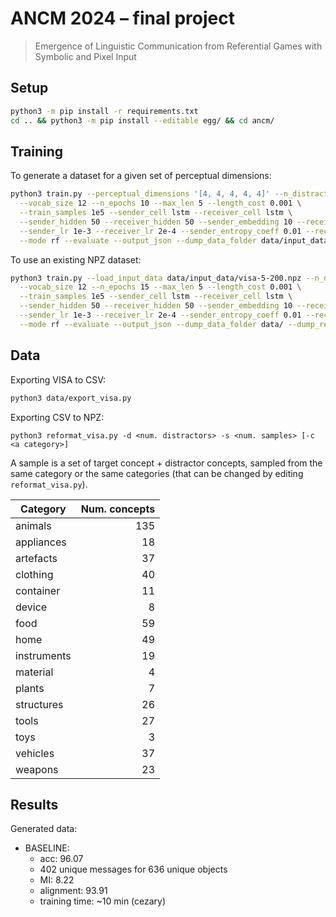 # ANCM 2024 – final project

> Emergence of Linguistic Communication from Referential Games with Symbolic and Pixel Input


## Setup
```bash
python3 -m pip install -r requirements.txt
cd .. && python3 -m pip install --editable egg/ && cd ancm/
```

## Training

To generate a dataset for a given set of perceptual dimensions:
```bash
python3 train.py --perceptual_dimensions '[4, 4, 4, 4, 4]' --n_distractors 4 \
  --vocab_size 12 --n_epochs 10 --max_len 5 --length_cost 0.001 \
  --train_samples 1e5 --sender_cell lstm --receiver_cell lstm \
  --sender_hidden 50 --receiver_hidden 50 --sender_embedding 10 --receiver_embedding 10 \
  --sender_lr 1e-3 --receiver_lr 2e-4 --sender_entropy_coeff 0.01 --receiver_entropy_coeff 0.001 \
  --mode rf --evaluate --output_json --dump_data_folder data/input_data/ --dump_results_folder runs/ --filename baseline
```

To use an existing NPZ dataset:
```bash
python3 train.py --load_input_data data/input_data/visa-5-200.npz --n_distractors 4 \
  --vocab_size 12 --n_epochs 15 --max_len 5 --length_cost 0.001 \
  --train_samples 1e5 --sender_cell lstm --receiver_cell lstm \
  --sender_hidden 50 --receiver_hidden 50 --sender_embedding 10 --receiver_embedding 10 \
  --sender_lr 1e-3 --receiver_lr 2e-4 --sender_entropy_coeff 0.01 --receiver_entropy_coeff 0.001 \
  --mode rf --evaluate --output_json --dump_data_folder data/ --dump_results_folder runs/ --filename baseline
```

## Data

Exporting VISA to CSV:
```bash
python3 data/export_visa.py
```

Exporting CSV to NPZ:
```
python3 reformat_visa.py -d <num. distractors> -s <num. samples> [-c <a category>]
```
A sample is a set of target concept + distractor concepts, sampled from the same category or the same categories (that can be changed by editing `reformat_visa.py`). 

| **Category** | **Num. concepts**  |
|--------------|-------------------:|
| animals      | 135                |
| appliances   | 18                 |
| artefacts    | 37                 |
| clothing     | 40                 |
| container    | 11                 |
| device       | 8                  |
| food         | 59                 |
| home         | 49                 |
| instruments  | 19                 |
| material     | 4                  |
| plants       | 7                  |
| structures   | 26                 |
| tools        | 27                 |
| toys         | 3                  |
| vehicles     | 37                 |
| weapons      | 23                 |


## Results

Generated data:
- BASELINE: 
  - acc: 96.07
  - 402 unique messages for 636 unique objects 
  - MI: 8.22
  - alignment: 93.91 
  - training time: ~10 min (cezary)

